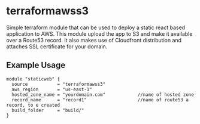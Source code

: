 # terraformawss3
Simple terraform module that can be used to deploy a static react based application to AWS. This module upload the app to S3 and make it available over a Route53 record.
It also makes use of Cloudfront distribution and attaches SSL certificate for your domain.

## Example Usage


```
module "staticweb" {
  source           = "terraformawss3"
  aws_region       = "us-east-1"                 
  hosted_zone_name = "yourdomain.com"            //name of hosted zone
  record_name      = "record1"                   //name of route53 a record, to e created
  build_folder     = "build/"
}
```
